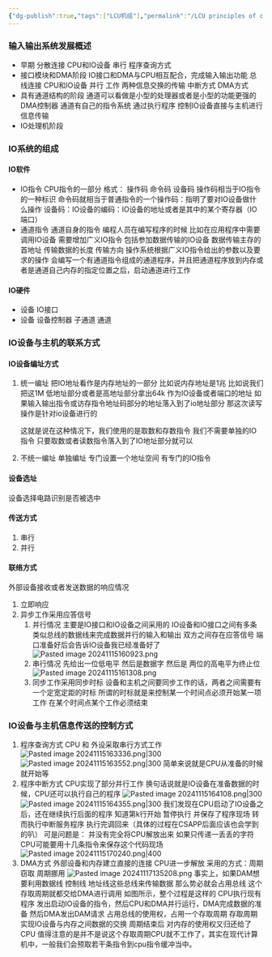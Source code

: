 ```yaml
---
{"dg-publish":true,"tags":["LCU机组"],"permalink":"/LCU principles of computer composition/输入输出系统概述/","dgPassFrontmatter":true,"noteIcon":"","created":"2024-11-15T10:03:45.675+08:00","updated":"2025-04-19T09:58:07.653+08:00"}
---
```



### 输入输出系统发展概述
- 早期
	分散连接
	CPU和IO设备 串行 
	程序查询方式
- 接口模块和DMA阶段
	IO接口和DMA与CPU相互配合，完成输入输出功能
	总线连接
	CPU和IO设备 并行 工作
	两种信息交换的传输
		中断方式
		DMA方式
- 具有通道结构的阶段
	通道可以看做是小型的处理器或者是小型的功能更强的DMA控制器
	通道有自己的指令系统 通过执行程序  控制IO设备直接与主机进行信息传输
- IO处理机阶段

### IO系统的组成
#### IO软件
- IO指令
	CPU指令的一部分
	格式： 操作码  命令码   设备码
		操作码相当于IO指令的一种标识
		命令码就相当于普通指令的一个操作码：指明了要对IO设备做什么操作
		设备码：IO设备的编码：IO设备的地址或者是其中的某个寄存器（IO端口）
- 通道指令
	通道自身的指令
	编程人员在编写程序的时候  比如在应用程序中需要调用IO设备
	需要增加广义IO指令
		包括参加数据传输的IO设备
		数据传输主存的首地址
		传输数据的长度
		传输方向
	操作系统根据广义IO指令给出的参数以及要求的操作 会编写一个有通道指令组成的通道程序，并且把通道程序放到内存或者是通道自己内存的指定位置之后，启动通道进行工作
#### IO硬件
- 设备 IO接口
- 设备 设备控制器 子通道 通道

### IO设备与主机的联系方式
#### IO设备编址方式
1. 统一编址
	把IO地址看作是内存地址的一部分
	比如说内存地址是1兆
	比如说我们把这1M 低地址部分或者是高地址部分拿出64k  作为IO设备或者端口的地址
	如果输入输出指令或访存指令地址码部分的地址落入到了io地址部分
	那这次读写操作是针对io设备进行的

	这就是说在这种情况下，我们使用的是取数和存数指令
	我们不需要单独的IO指令
	只要取数或者读数指令落入到了IO地址部分就可以
2. 不统一编址  单独编址
	专门设置一个地址空间
	有专门的IO指令
#### 设备选址
设备选择电路识别是否被选中
#### 传送方式
1. 串行
2. 并行
#### 联络方式
外部设备接收或者发送数据的响应情况
1. 立即响应
2. 异步工作采用应答信号
	1. 并行情况
		主要是IO接口和IO设备之间采用的
		IO设备和IO接口之间有多条类似总线的数据线来完成数据并行的输入和输出
		双方之间存在应答信号
		端口准备好后会告诉IO设备我已经准备好了
		![Pasted image 20241115160923.png](/img/user/accessory/Pasted%20image%2020241115160923.png)
	2. 串行情况
		先给出一位低电平  然后是数据字  然后是 两位的高电平为终止位
		![Pasted image 20241115161308.png](/img/user/accessory/Pasted%20image%2020241115161308.png)
	3. 同步工作采用同步时标
		设备和主机之间要同步工作的话，两者之间需要有一个定宽定距的时标 
		所谓的时标就是来控制某一个时间点必须开始某一项工作 在某个时间点某个工作必须结束

### IO设备与主机信息传送的控制方式
1. 程序查询方式
	CPU 和 外设采取串行方式工作
	![Pasted image 20241115163336.png|300](/img/user/accessory/Pasted%20image%2020241115163336.png)
	![Pasted image 20241115163552.png|300](/img/user/accessory/Pasted%20image%2020241115163552.png)
	简单来说就是CPU从准备的时候就开始等
2. 程序中断方式
	CPU实现了部分并行工作
	换句话说就是IO设备在准备数据的时候，CPU还可以执行自己的程序
	![Pasted image 20241115164108.png|300](/img/user/accessory/Pasted%20image%2020241115164108.png)
	![Pasted image 20241115164355.png|300](/img/user/accessory/Pasted%20image%2020241115164355.png)
	我们发现在CPU启动了IO设备之后，还在继续执行后面的程序
	知道第k行开始 暂停执行 并保存了程序现场
	转而执行中断服务程序
	执行完调回来（具体的过程在CSAPP后面应该也会学到的叭）
	可是问题是：
		并没有完全将CPU解放出来
		如果只传递一丢丢的字符  CPU可能要用十几条指令来保存这个代码现场
	![Pasted image 20241115170240.png|400](/img/user/accessory/Pasted%20image%2020241115170240.png)
3.  DMA方式
	外部设备和内存建立直接的连接
	CPU进一步解放
	采用的方式：周期窃取 周期挪用
	![Pasted image 20241117135208.png](/img/user/accessory/Pasted%20image%2020241117135208.png)
	事实上，如果DAM想要利用数据线 控制线 地址线这些总线来传输数据 那么势必就会占用总线 这个存取周期就都交给DMA进行调用
	如图所示，整个过程是这样的
		CPU执行现有程序
		发出启动IO设备的指令，然后CPU和DMA并行运行，DMA完成数据的准备
		然后DMA发出DAM请求 占用总线的使用权，占用一个存取周期
		存取周期实现IO设备与内存之间数据的交换
		周期结束后 对内存的使用权又归还给了CPU
	值得注意的是并不是说这个存取周期CPU就不工作了，其实在现代计算机中，一般我们会预取若干条指令到cpu指令缓冲当中。